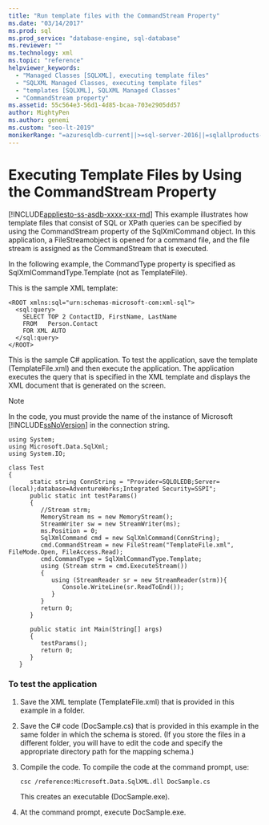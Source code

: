```yaml
---
title: "Run template files with the CommandStream Property"
ms.date: "03/14/2017"
ms.prod: sql
ms.prod_service: "database-engine, sql-database"
ms.reviewer: ""
ms.technology: xml
ms.topic: "reference"
helpviewer_keywords: 
  - "Managed Classes [SQLXML], executing template files"
  - "SQLXML Managed Classes, executing template files"
  - "templates [SQLXML], SQLXML Managed Classes"
  - "CommandStream property"
ms.assetid: 55c564e3-56d1-4d85-bcaa-703e2905dd57
author: MightyPen
ms.author: genemi
ms.custom: "seo-lt-2019"
monikerRange: "=azuresqldb-current||>=sql-server-2016||=sqlallproducts-allversions||>=sql-server-linux-2017||=azuresqldb-mi-current"
---
```

# Executing Template Files by Using the CommandStream Property
[!INCLUDE[appliesto-ss-asdb-xxxx-xxx-md](../../../includes/appliesto-ss-asdb-xxxx-xxx-md.md)]
  This example illustrates how template files that consist of SQL or XPath queries can be specified by using the CommandStream property of the SqlXmlCommand object. In this application, a FileStreamobject is opened for a command file, and the file stream is assigned as the CommandStream that is executed.  
  
 In the following example, the CommandType property is specified as SqlXmlCommandType.Template (not as TemplateFile).  
  
 This is the sample XML template:  
  
```  
<ROOT xmlns:sql="urn:schemas-microsoft-com:xml-sql">  
  <sql:query>  
    SELECT TOP 2 ContactID, FirstName, LastName   
    FROM   Person.Contact  
    FOR XML AUTO  
  </sql:query>  
</ROOT>  
```  
  
 This is the sample C# application. To test the application, save the template (TemplateFile.xml) and then execute the application. The application executes the query that is specified in the XML template and displays the XML document that is generated on the screen.  
  
> [!NOTE]  
>  In the code, you must provide the name of the instance of Microsoft [!INCLUDE[ssNoVersion](../../../includes/ssnoversion-md.md)] in the connection string.  
  
```  
using System;  
using Microsoft.Data.SqlXml;  
using System.IO;  
  
class Test  
{  
      static string ConnString = "Provider=SQLOLEDB;Server=(local);database=AdventureWorks;Integrated Security=SSPI";  
      public static int testParams()  
      {  
         //Stream strm;  
         MemoryStream ms = new MemoryStream();  
         StreamWriter sw = new StreamWriter(ms);  
         ms.Position = 0;  
         SqlXmlCommand cmd = new SqlXmlCommand(ConnString);  
         cmd.CommandStream = new FileStream("TemplateFile.xml", FileMode.Open, FileAccess.Read);  
         cmd.CommandType = SqlXmlCommandType.Template;  
         using (Stream strm = cmd.ExecuteStream())  
         {  
            using (StreamReader sr = new StreamReader(strm)){  
               Console.WriteLine(sr.ReadToEnd());  
            }  
         }  
         return 0;        
      }  
  
      public static int Main(String[] args)  
      {  
         testParams();     
         return 0;  
      }  
   }  
```  
  
### To test the application  
  
1.  Save the XML template (TemplateFile.xml) that is provided in this example in a folder.  
  
2.  Save the C# code (DocSample.cs) that is provided in this example in the same folder in which the schema is stored. (If you store the files in a different folder, you will have to edit the code and specify the appropriate directory path for the mapping schema.)  
  
3.  Compile the code. To compile the code at the command prompt, use:  
  
    ```  
    csc /reference:Microsoft.Data.SqlXML.dll DocSample.cs  
    ```  
  
     This creates an executable (DocSample.exe).  
  
4.  At the command prompt, execute DocSample.exe.  
  
  
